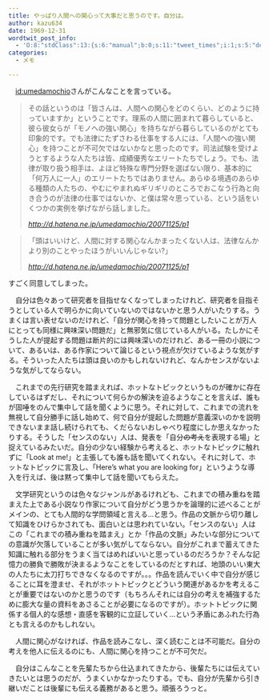 ```yaml
---
title: やっぱり人間への関心って大事だと思うのです。自分は。
author: kazu634
date: 1969-12-31
wordtwit_post_info:
  - 'O:8:"stdClass":13:{s:6:"manual";b:0;s:11:"tweet_times";i:1;s:5:"delay";i:0;s:7:"enabled";i:1;s:10:"separation";s:2:"60";s:7:"version";s:3:"3.7";s:14:"tweet_template";b:0;s:6:"status";i:2;s:6:"result";a:0:{}s:13:"tweet_counter";i:2;s:13:"tweet_log_ids";a:1:{i:0;i:3335;}s:9:"hash_tags";a:0:{}s:8:"accounts";a:1:{i:0;s:7:"kazu634";}}'
categories:
  - メモ

---
```

<div class="section">
<p>
    　<a href="http://d.hatena.ne.jp/umedamochio/" onclick="__gaTracker('send', 'event', 'outbound-article', 'http://d.hatena.ne.jp/umedamochio/', 'id:umedamochio');">id:umedamochio</a>さんがこんなことを言っている。
</p>
  
<blockquote title="http://d.hatena.ne.jp/umedamochio/20071125/p1" cite="http://d.hatena.ne.jp/umedamochio/20071125/p1">
<p>
      その話というのは「皆さんは、人間への関心をどのくらい、どのように持っていますか」ということです。理系の人間に囲まれて暮らしていると、彼ら彼女らが「モノへの強い関心」を持ちながら暮らしているのがとても印象的です。でも法律にたずさわる仕事をする人には、「人間への強い関心」を持つことが不可欠ではないかなと思ったのです。司法試験を受けようとするような人たちは皆、成績優秀なエリートたちでしょう。でも、法律が取り扱う相手は、よほど特殊な専門分野を選ばない限り、基本的に「何万人に一人」のエリートたちではありません。あらゆる境遇のあらゆる種類の人たちの、やむにやまれぬギリギリのところでおこなう行為と向き合うのが法律の仕事ではないか、と僕は常々思っている、という話をいくつかの実例を挙げながら話しました。
</p>
    
<p>
<cite><a href="http://d.hatena.ne.jp/umedamochio/20071125/p1" onclick="__gaTracker('send', 'event', 'outbound-article', 'http://d.hatena.ne.jp/umedamochio/20071125/p1', 'http://d.hatena.ne.jp/umedamochio/20071125/p1');" target="_blank">http://d.hatena.ne.jp/umedamochio/20071125/p1</a></cite>
</p>
</blockquote>
  
<blockquote title="http://d.hatena.ne.jp/umedamochio/20071125/p1" cite="http://d.hatena.ne.jp/umedamochio/20071125/p1">
<p>
      「頭はいいけど、人間に対する関心なんかまったくない人は、法律なんかより別のことやったほうがいいんじゃない?」
</p>
    
<p>
<cite><a href="http://d.hatena.ne.jp/umedamochio/20071125/p1" onclick="__gaTracker('send', 'event', 'outbound-article', 'http://d.hatena.ne.jp/umedamochio/20071125/p1', 'http://d.hatena.ne.jp/umedamochio/20071125/p1');" target="_blank">http://d.hatena.ne.jp/umedamochio/20071125/p1</a></cite>
</p>
</blockquote>
  
<p>
    すごく同意してしまった。
</p>
  
<p>
    　自分は色々あって研究者を目指せなくなってしまったけれど、研究者を目指そうとしている人で明らかに向いていないのではないかと思う人がいたりする。うまくは言い表せないのだけれど、「自分が関心を持って問題としたいことが万人にとっても同様に興味深い問題だ」と無邪気に信じている人がいる。たしかにそうした人が提起する問題は断片的には興味深いのだけれど、ある一冊の小説について、あるいは、ある作家について論じるという視点が欠けているような気がする。そういった人たちは頭は良いのかもしれないけれど、なんかセンスがないような気がしてならない。
</p>
  
<p>
    　これまでの先行研究を踏まえれば、ホットなトピックというものが確かに存在しているはずだし、それについて何らかの解決を迫るようなことを言えば、誰もが固唾をのんで集中して話を聞くように思う。それに対して、これまでの流れを無視して自分勝手に話し始めて、何で自分が提起した問題が意義深いのかを説明できないまま話し続けられても、くだらないおしゃべり程度にしか思えなかったりする。そうした「センスのない」人は、発表を「自分<strike>の考え</strike>を表現する場」と捉えているみたいだ。自分の少ない経験から考えると、ホットなトピックに触れずに「Look at me!」と主張しても誰も話を聞いてくれない。それに対して、ホットなトピックに言及し、「Here&#8217;s what you are looking for」というような導入を行えば、後は黙って集中して話を聞いてもらえた。
</p>
  
<p>
    　文学研究というのは色々なジャンルがあるけれども、これまでの積み重ねを踏まえた上である小説なり作家について自分がどう思うかを論理的に述べることがメインの、とても人間的な学問領域と言える…と思う。作品の文脈から切り離して知識をひけらかされても、面白いとは思われていない。「センスのない」人はこの「これまでの積み重ねを踏まえ」とか「作品の文脈」みたいな部分についての意識が欠落していることが多い気がしてならない。自分がこれまで蓄えてきた知識に触れる部分をうまく当てはめればいいと思っているのだろうか？そんな記憶力の勝負で勝敗が決まるようなことをしているのだとすれば、地頭のいい東大の人たちに太刀打ちできなくなるのですが。。。作品を読んでいく中で自分が感じることに耳を澄ませ、それがホットトピックとどういう関連があるかを考えることが重要ではないのかと思うのです（もちろんそれには自分の考えを補強するために膨大な量の資料をあさることが必要になるのですが）。ホットトピックに関係する個人的な感想・直感を客観的に立証していく…という矛盾にあふれた行為とも言えるのかもしれない。
</p>
  
<p>
    　人間に関心がなければ、作品を読みこなし、深く読むことは不可能だ。自分の考えを他人に伝えるのにも、人間に関心を持つことが不可欠だ。
</p>
  
<p>
    　自分はこんなことを先輩たちから仕込まれてきたから、後輩たちには伝えていきたいとは思うのだが、うまくいかなかったりする。でも、自分が先輩から引き継いだことは後輩にも伝える義務があると思う。頑張ろうっと。
</p>
</div>
